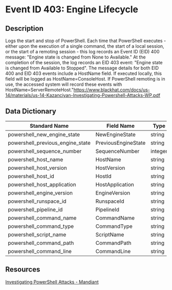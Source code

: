 # Event ID 403: Engine Lifecycle

## Description
Logs the start and stop of PowerShell. Each time that PowerShell executes - either upon the execution of a single command, the start of a local session, or the start of a remoting session - this log records an Event ID (EID) 400 message: "Engine state is changed from None to Available." At the completion of the session, the log records an EID 403 event: "Engine state is changed from Available to Stopped".
The message details for both EID 400 and EID 403 events include a HostName field. If executed locally, this field will be logged as HostName=ConsoleHost. If PowerShell remoting is in use, the accessed system will record these events with HostName=ServerRemoteHost."https://www.blackhat.com/docs/us-14/materials/us-14-Kazanciyan-Investigating-Powershell-Attacks-WP.pdf

## Data Dictionary
|Standard Name|Field Name|Type|Description|Sample Value|
|---|---|---|---|---|
|powershell_new_engine_state|NewEngineState|string||Stopped|
|powershell_previous_engine_state|PreviousEngineState|string||Available|
|powershell_sequence_number|SequenceNumber|integer||13|
|powershell_host_name|HostName|string||Windows PowerShell ISE|
|powershell_host_version|HostVersion|string||5.1.16299.64|
|powershell_host_id|HostId|string||26572281-9dcd-4297-ae4b-d6bb52bdaff6|
|powershell_host_application|HostApplication|string||C:\WINDOWS\system32\WindowsPowerShell\v1.0\PowerShell_ISE.exe|
|powershell_engine_version|EngineVersion|string||5.1.16299.64|
|powershell_runspace_id|RunspaceId|string||aba09534-39f7-4ec3-aa46-8c709c39cf5a|
|powershell_pipeline_id|PipelineId|string|||
|powershell_command_name|CommandName|string|||
|powershell_command_type|CommandType|string|||
|powershell_script_name|ScriptName|string|||
|powershell_command_path|CommandPath|string|||
|powershell_command_line|CommandLine|string|||

## Resources
[Investigating PowerShell Attacks - Mandiant](https://www.blackhat.com/docs/us-14/materials/us-14-Kazanciyan-Investigating-Powershell-Attacks-WP.pdf)
